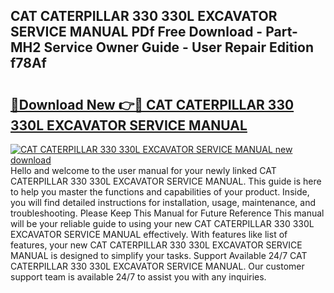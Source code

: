 ## CAT CATERPILLAR 330 330L EXCAVATOR SERVICE MANUAL PDf Free Download - Part-MH2 Service Owner Guide - User Repair Edition f78Af

# <h2><a href="http://bc72725.oget.top/?id=CAT+CATERPILLAR+330+330L+EXCAVATOR+SERVICE+MANUAL">🔗Download New 👉🔴 CAT CATERPILLAR 330 330L EXCAVATOR SERVICE MANUAL</a></h2>

[![CAT CATERPILLAR 330 330L EXCAVATOR SERVICE MANUAL new download](https://i.imgur.com/5g1atiW.png)](http://bc72725.oget.top/?id=CAT+CATERPILLAR+330+330L+EXCAVATOR+SERVICE+MANUAL)
Hello and welcome to the user manual for your newly linked CAT CATERPILLAR 330 330L EXCAVATOR SERVICE MANUAL. This guide is here to help you master the functions and capabilities of your product. Inside, you will find detailed instructions for installation, usage, maintenance, and troubleshooting. Please Keep This Manual for Future Reference This manual will be your reliable guide to using your new CAT CATERPILLAR 330 330L EXCAVATOR SERVICE MANUAL effectively. With features like list of features, your new CAT CATERPILLAR 330 330L EXCAVATOR SERVICE MANUAL is designed to simplify your tasks. Support Available 24/7 CAT CATERPILLAR 330 330L EXCAVATOR SERVICE MANUAL. Our customer support team is available 24/7 to assist you with any inquiries.

